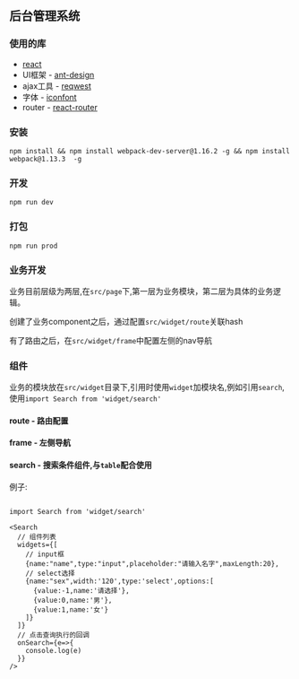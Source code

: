 ## 后台管理系统

### 使用的库

- [react](https://facebook.github.io/react/)
- UI框架 - [ant-design](https://ant.design/)
- ajax工具 - [reqwest](https://github.com/ded/reqwest)
- 字体 - [iconfont](http://www.iconfont.cn/)
- router - [react-router](https://github.com/ReactTraining/react-router)

### 安装

```
npm install && npm install webpack-dev-server@1.16.2 -g && npm install webpack@1.13.3  -g
```

### 开发

```
npm run dev
```

### 打包

```
npm run prod
```

### 业务开发

业务目前层级为两层,在`src/page`下,第一层为业务模块，第二层为具体的业务逻辑。

创建了业务component之后，通过配置`src/widget/route`关联hash

有了路由之后，在`src/widget/frame`中配置左侧的nav导航

### 组件

业务的模块放在`src/widget`目录下,引用时使用`widget`加模块名,例如引用`search`,使用`import Search from 'widget/search'`

#### route - 路由配置

#### frame - 左侧导航

#### search - 搜索条件组件,与`table`配合使用

例子:

````

import Search from 'widget/search'

<Search
  // 组件列表
  widgets={[
    // input框
    {name:"name",type:"input",placeholder:"请输入名字",maxLength:20},
    // select选择
    {name:"sex",width:'120',type:'select',options:[
      {value:-1,name:'请选择'},
      {value:0,name:'男'},
      {value:1,name:'女'}
    ]}
  ]}
  // 点击查询执行的回调
  onSearch={e=>{
    console.log(e)
  }}
/>

````
